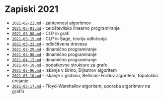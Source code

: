 # Zapiski 2021

* [`2021-02-22.md`](2021-02-22.md) - zahtevnost algoritmov
* [`2021-03-01.md`](2021-03-01.md) - celoštevilsko linearno programiranje
* [`2021-03-08.md`](2021-03-08.md) - CLP in grafi
* [`2021-03-15.md`](2021-03-15.md) - CLP in Sage, teorija odločanja
* [`2021-03-22.md`](2021-03-22.md) - odločitvena drevesa
* [`2021-03-29.md`](2021-03-29.md) - dinamično programiranje
* [`2021-04-08.md`](2021-04-08.md) - dinamično programiranje
* [`2021-04-12.md`](2021-04-12.md) - dinamično programiranje
* [`2021-04-19.md`](2021-04-19.md) - podatkovne strukture za grafe
* [`2021-05-06.md`](2021-05-06.md) - iskanje v širino, Dijkstrov algoritem
* [`2021-05-10.md`](2021-05-10.md) - iskanje v globino, Bellman-Fordov algoritem, topološko urejanje
* [`2021-05-17.md`](2021-05-17.md) - Floyd-Warshallov algoritem, uporaba algoritmov na grafih
